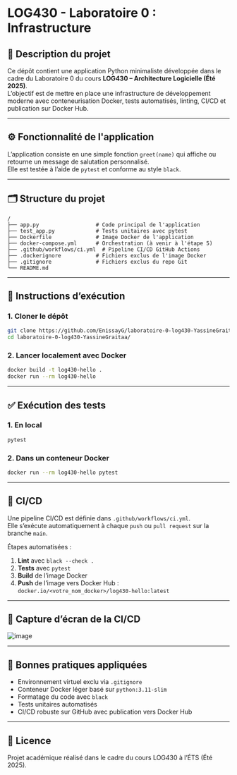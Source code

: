 # LOG430 - Laboratoire 0 : Infrastructure

## 🧩 Description du projet

Ce dépôt contient une application Python minimaliste développée dans le cadre du Laboratoire 0 du cours **LOG430 – Architecture Logicielle (Été 2025)**.  
L’objectif est de mettre en place une infrastructure de développement moderne avec conteneurisation Docker, tests automatisés, linting, CI/CD et publication sur Docker Hub.

---

## ⚙️ Fonctionnalité de l'application

L’application consiste en une simple fonction `greet(name)` qui affiche ou retourne un message de salutation personnalisé.  
Elle est testée à l’aide de `pytest` et conforme au style `black`.

---

## 🗂️ Structure du projet

```
/
├── app.py                  # Code principal de l'application
├── test_app.py             # Tests unitaires avec pytest
├── Dockerfile              # Image Docker de l'application
├── docker-compose.yml      # Orchestration (à venir à l'étape 5)
├── .github/workflows/ci.yml  # Pipeline CI/CD GitHub Actions
├── .dockerignore           # Fichiers exclus de l'image Docker
├── .gitignore              # Fichiers exclus du repo Git
└── README.md
```

---

## 🚀 Instructions d’exécution

### 1. Cloner le dépôt

```bash
git clone https://github.com/EnissayG/laboratoire-0-log430-YassineGraitaa.git
cd laboratoire-0-log430-YassineGraitaa/
```

### 2. Lancer localement avec Docker

```bash
docker build -t log430-hello .
docker run --rm log430-hello
```

---

## ✅ Exécution des tests

### 1. En local

```bash
pytest
```

### 2. Dans un conteneur Docker

```bash
docker run --rm log430-hello pytest
```

---

## 🔁 CI/CD

Une pipeline CI/CD est définie dans `.github/workflows/ci.yml`.  
Elle s’exécute automatiquement à chaque `push` ou `pull request` sur la branche `main`.

Étapes automatisées :
1. **Lint** avec `black --check .`
2. **Tests** avec `pytest`
3. **Build** de l’image Docker
4. **Push** de l’image vers Docker Hub :  
   `docker.io/<votre_nom_docker>/log430-hello:latest`

---

## 📸 Capture d’écran de la CI/CD
![image](https://github.com/user-attachments/assets/16891401-da74-424a-8a76-c24cec3816f4)

---

## 🧼 Bonnes pratiques appliquées

- Environnement virtuel exclu via `.gitignore`
- Conteneur Docker léger basé sur `python:3.11-slim`
- Formatage du code avec `black`
- Tests unitaires automatisés
- CI/CD robuste sur GitHub avec publication vers Docker Hub

---

## 📄 Licence

Projet académique réalisé dans le cadre du cours LOG430 à l’ÉTS (Été 2025).
